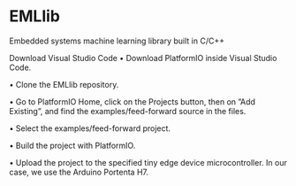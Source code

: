 # EMLlib
Embedded systems machine learning library built in C/C++

Download Visual Studio Code
• Download PlatformIO inside Visual Studio Code.

• Clone the EMLlib repository.

• Go to PlatformIO Home, click on the Projects button, then on ”Add Existing”, and find the
examples/feed-forward source in the files.

• Select the examples/feed-forward project.

• Build the project with PlatformIO.

• Upload the project to the specified tiny edge device microcontroller. In our case, we use the
Arduino Portenta H7.
